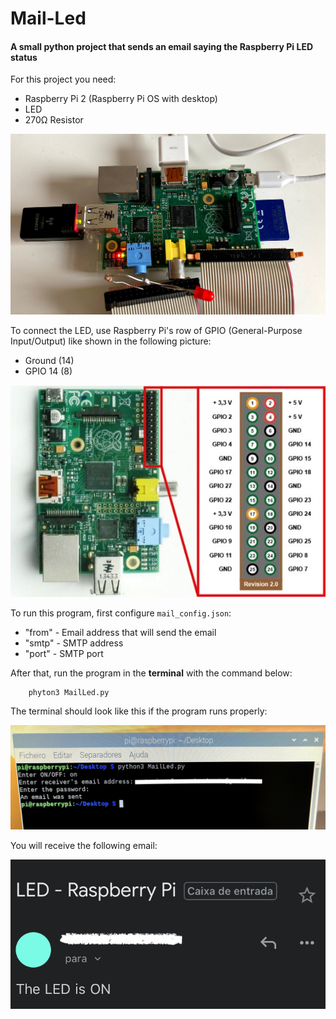 # Mail-Led

#### A small python project that sends an email saying the Raspberry Pi LED status

For this project you need:
- Raspberry Pi 2 (Raspberry Pi OS with desktop)
- LED
- 270Ω Resistor

![](Images/IMG_3044.jpg)

To connect the LED, use Raspberry Pi's row of GPIO (General-Purpose Input/Output) like shown in the following picture:
- Ground (14)
- GPIO 14 (8)

![](Images/Raspberry-pi-pinout.jpg)

To run this program, first configure `mail_config.json`:

- "from" - Email address that will send the email
- "smtp" - SMTP address
- "port" - SMTP port

After that, run the program in the **terminal** with the command below:
    
        phyton3 MailLed.py

The terminal should look like this if the program runs properly:

![](Images/IMG_3046.jpg)

You will receive the following email:

![](Images/IMG_3047.PNG)

